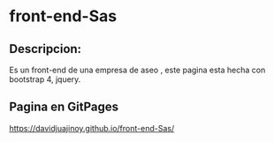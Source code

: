 # front-end-Sas
## Descripcion:
Es un front-end de una empresa de aseo , este pagina esta hecha con bootstrap 4, jquery. 

## Pagina en GitPages
https://davidjuajinoy.github.io/front-end-Sas/



